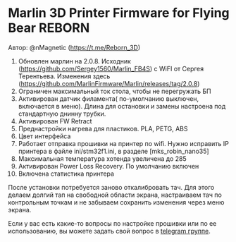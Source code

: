 # Marlin 3D Printer Firmware for Flying Bear REBORN 
Автор: @nMagnetic (https://t.me/Reborn_3D)

1) Обновлен марлин на 2.0.8. Исходник (https://github.com/Sergey1560/Marlin_FB4S) с WiFI от Сергея Терентьева. Изменения здесь (https://github.com/MarlinFirmware/Marlin/releases/tag/2.0.8) 
2) Ограничен максимальный ток стола, чтобы не перегружать БП
3) Активирован датчик филамента( по-умолчанию выключен, включается в меню). Длина для остановки и замены настроена под стандартную днинну трубки.
4) Активирован FW Retract
5) Преднастройки нагрева для пластиков. PLA, PETG, ABS
6) Цвет интерфейса
7) Работает отправка прошивки на принтер по wifi. Нужно исправить IP принтера в файле ini/stm32f1.ini, в разделе [mks_robin_nano35]
8) Максимальная температура хотенда увеличена до 285
9) Активирован Power Loss Recovery. По умолчанию включен
10) Включена статистика принтера

После установки потребуется заново откалибровать тач. Для этого делаем долгий тап на свободной области экрана, настраиваем тач по контрольным точкам и не забываем сохранить изменения через меню экрана.

Если у вас есть какие-то вопросы по настройке прошивки или по ее использованию, вы можете задать свой вопрос в [telegram группе](https://t.me/Reborn_3D).
